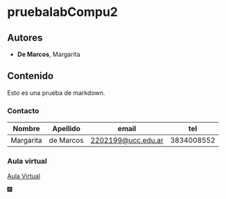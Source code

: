 # pruebalabCompu2

## Autores
- **De Marcos**, Margarita

## Contenido
Esto es una prueba de markdown.

### Contacto
| Nombre  | Apellido  | email     | tel|
|---------|-----------|-----------|----|
|Margarita|de Marcos|2202199@ucc.edu.ar|3834008552|

### Aula virtual
[Aula Virtual](https://presencial.ucc.edu.ar/my/)

:fireworks:

